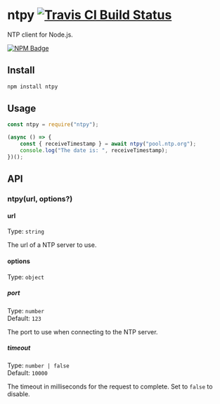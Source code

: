 # ntpy [![Travis CI Build Status](https://img.shields.io/travis/com/Richienb/ntpy/master.svg?style=for-the-badge)](https://travis-ci.com/Richienb/ntpy)

NTP client for Node.js.

[![NPM Badge](https://nodei.co/npm/ntpy.png)](https://npmjs.com/package/ntpy)

## Install

```sh
npm install ntpy
```

## Usage

```js
const ntpy = require("ntpy");

(async () => {
	const { receiveTimestamp } = await ntpy("pool.ntp.org");
	console.log("The date is: ", receiveTimestamp);
})();
```

## API

### ntpy(url, options?)

#### url

Type: `string`

The url of a NTP server to use.

#### options

Type: `object`

##### port

Type: `number`\
Default: `123`

The port to use when connecting to the NTP server.

##### timeout

Type: `number | false`\
Default: `10000`

The timeout in milliseconds for the request to complete. Set to `false` to disable.
